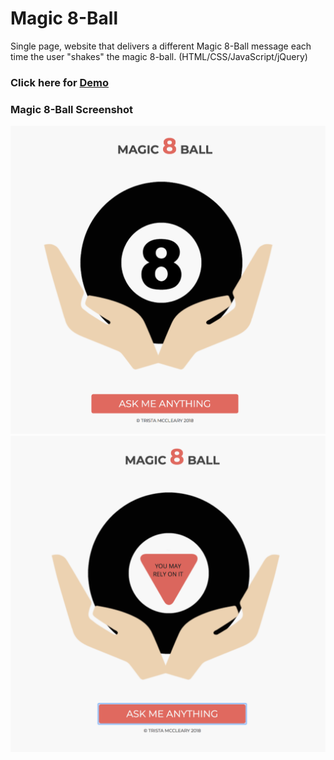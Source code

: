 # Magic 8-Ball

Single page, website that delivers a different Magic 8-Ball message each time the user "shakes" the magic 8-ball.
(HTML/CSS/JavaScript/jQuery)


### Click here for [Demo](https://mccleary.github.io/Magic-8-ball)



### Magic 8-Ball Screenshot
![Magic 8-Ball Image](img/8ball_question.png)
![Magic 8-Ball Image](img/8ball_answer.png)
